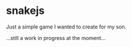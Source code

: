 # snakejs

Just a simple game I wanted to create for my son.

...still a work in progress at the moment...
